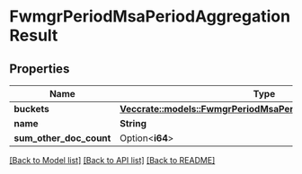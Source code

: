 # FwmgrPeriodMsaPeriodAggregationResult

## Properties

Name | Type | Description | Notes
------------ | ------------- | ------------- | -------------
**buckets** | [**Vec<crate::models::FwmgrPeriodMsaPeriodAggregationResultItem>**](fwmgr.msa.AggregationResultItem.md) |  |
**name** | **String** |  |
**sum_other_doc_count** | Option<**i64**> |  | [optional]

[[Back to Model list]](../README.md#documentation-for-models) [[Back to API list]](../README.md#documentation-for-api-endpoints) [[Back to README]](../README.md)
